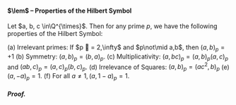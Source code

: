 #### $\lem$ – Properties of the Hilbert Symbol
Let $a, b, c \in\Q^{\times}$. Then for any prime $p$, we have the following properties of the Hilbert Symbol:

(a) Irrelevant primes: If $p  = 2,\infty$ and $p\not\mid a,b$, then $(a,b)_{p} = +1$
(b) Symmetry: $(a,b)_{p} = (b, a)_{p}$.
(c) Multiplicativity: $(a, bc)_{p} = (a, b)_{p}(a, c)_{p}$ and $(ab, c)_{p} = (a, c)_{p}(b, c)_{p}$.
(d) Irrelevance of Squares: $(a, b)_{p} = (ac^{2}, b)_{p}$
(e) $(a, -a)_{p} = 1$.
(f) For all $a\neq1,(a, 1 - a)_{p} = 1$.

##### *Proof.*